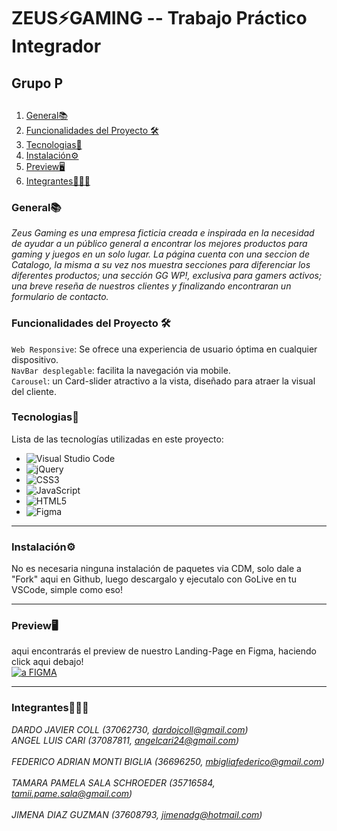 # ZEUS⚡GAMING -- Trabajo Práctico Integrador
##  Grupo P


##                                                  
1. [General📚](#general)
2. [Funcionalidades del Proyecto 🛠](#funcionalidades-del-proyecto-)
3. [Tecnologias📲](#tecnologias)
4. [Instalación⚙](#instalación)
5. [Preview🖥](#preview)
6. [Integrantes👩🏻‍💻](#integrantes)

### General📚

_Zeus Gaming es una empresa ficticia creada e inspirada en la necesidad de ayudar a un público general a encontrar los mejores productos para gaming y juegos en un solo lugar.
La página cuenta con una seccion de Catalogo, la misma a su vez nos muestra secciones para diferenciar los diferentes productos; una sección GG WP!, exclusiva para gamers activos; una breve reseña de nuestros clientes y finalizando encontraran un formulario de contacto._


### Funcionalidades del Proyecto 🛠

`Web Responsive`:  Se ofrece una experiencia de usuario óptima en cualquier dispositivo.  <br>
`NavBar desplegable`: facilita la navegación via mobile.   <br> 
`Carousel`: un Card-slider atractivo a la vista, diseñado para atraer la visual del cliente.

### Tecnologias📲

Lista de las tecnologías utilizadas en este proyecto:
* ![Visual Studio Code](https://img.shields.io/badge/Visual%20Studio%20Code-0078d7.svg?style=for-the-badge&logo=visual-studio-code&logoColor=white)
* ![jQuery](https://img.shields.io/badge/jquery-%230769AD.svg?style=for-the-badge&logo=jquery&logoColor=white)
* ![CSS3](https://img.shields.io/badge/css3-%231572B6.svg?style=for-the-badge&logo=css3&logoColor=white)
* ![JavaScript](https://img.shields.io/badge/javascript-%23323330.svg?style=for-the-badge&logo=javascript&logoColor=%23F7DF1E)
* ![HTML5](https://img.shields.io/badge/html5-%23E34F26.svg?style=for-the-badge&logo=html5&logoColor=white)
* ![Figma](https://img.shields.io/badge/figma-%23F24E1E.svg?style=for-the-badge&logo=figma&logoColor=white)

***

### Instalación⚙ 

No es necesaria ninguna instalación de paquetes via CDM, solo dale a "Fork" aqui en Github, luego descargalo y ejecutalo con GoLive en tu VSCode, simple como eso!
***
### Preview🖥 
aqui encontrarás el preview de nuestro Landing-Page en Figma, haciendo click aqui debajo! <br>
<a href="https://www.figma.com/file/5Zn2suCa88HwOX585SekFV/Builder.io---Figma-to-HTML%2C-React%2C-and-more-(Community)?node-id=0-1&t=CVv2ZkzVhwIfng7s-0" target="_blank"><img src="https://img.shields.io/badge/figma-%23F24E1E.svg?style=for-the-badge&logo=figma&logoColor=white" alt="a FIGMA"></a>


***
### Integrantes👩🏻‍💻

*DARDO JAVIER COLL              (37062730, dardojcoll@gmail.com)*<br>
*ANGEL LUIS CARI                (37087811, angelcari24@gmail.com)*<br>				
*FEDERICO ADRIAN MONTI BIGLIA   (36696250, mbigliafederico@gmail.com)*<br> 				
*TAMARA PAMELA SALA SCHROEDER   (35716584, tamii.pame.sala@gmail.com)*<br>				
*JIMENA DIAZ GUZMAN             (37608793, jimenadg@hotmail.com)*<br>




